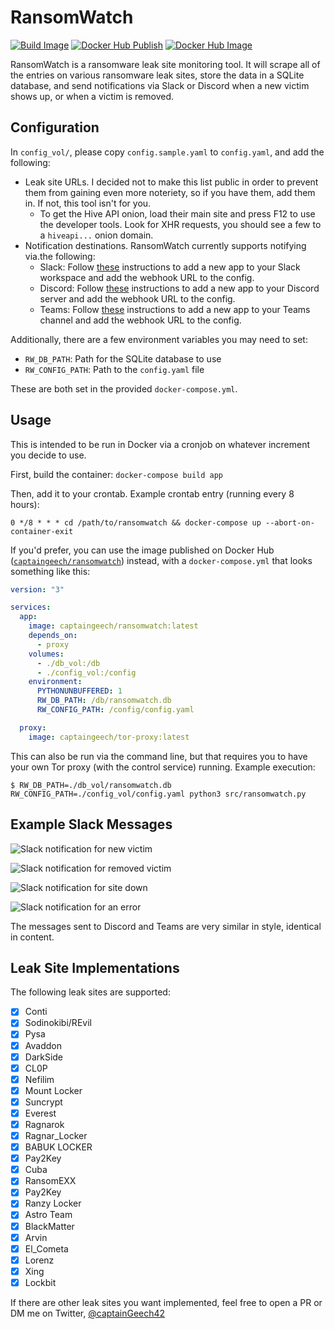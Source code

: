 # RansomWatch

[![Build Image](https://github.com/captainGeech42/ransomwatch/workflows/Build%20Image/badge.svg)](https://github.com/captainGeech42/ransomwatch/actions?query=workflow%3A%22Build+Image%22) [![Docker Hub Publish](https://github.com/captainGeech42/ransomwatch/workflows/Docker%20Hub%20Publish/badge.svg)](https://github.com/captainGeech42/ransomwatch/actions?query=workflow%3A%22Docker+Hub+Publish%22) [![Docker Hub Image](https://img.shields.io/docker/v/captaingeech/ransomwatch?color=blue)](https://hub.docker.com/repository/docker/captaingeech/ransomwatch/general)

RansomWatch is a ransomware leak site monitoring tool. It will scrape all of the entries on various ransomware leak sites, store the data in a SQLite database, and send notifications via Slack or Discord when a new victim shows up, or when a victim is removed.

## Configuration

In `config_vol/`, please copy `config.sample.yaml` to `config.yaml`, and add the following:

* Leak site URLs. I decided not to make this list public in order to prevent them from gaining even more noteriety, so if you have them, add them in. If not, this tool isn't for you.
  * To get the Hive API onion, load their main site and press F12 to use the developer tools. Look for XHR requests, you should see a few to a `hiveapi...` onion domain.
* Notification destinations. RansomWatch currently supports notifying via.the following:
  * Slack: Follow [these](https://api.slack.com/messaging/webhooks) instructions to add a new app to your Slack workspace and add the webhook URL to the config.
  * Discord: Follow [these](https://support.discord.com/hc/en-us/articles/228383668-Intro-to-Webhooks) instructions to add a new app to your Discord server and add the webhook URL to the config.
  * Teams: Follow [these](https://docs.microsoft.com/ja-jp/microsoftteams/platform/webhooks-and-connectors/how-to/add-incoming-webhook) instructions to add a new app to your Teams channel and add the webhook URL to the config.

Additionally, there are a few environment variables you may need to set:

* `RW_DB_PATH`: Path for the SQLite database to use
* `RW_CONFIG_PATH`: Path to the `config.yaml` file

These are both set in the provided `docker-compose.yml`.

## Usage

This is intended to be run in Docker via a cronjob on whatever increment you decide to use.

First, build the container: `docker-compose build app`

Then, add it to your crontab. Example crontab entry (running every 8 hours):

```
0 */8 * * * cd /path/to/ransomwatch && docker-compose up --abort-on-container-exit
```

If you'd prefer, you can use the image published on Docker Hub ([`captaingeech/ransomwatch`](https://hub.docker.com/repository/docker/captaingeech/ransomwatch/general)) instead, with a `docker-compose.yml` that looks something like this:

```yml
version: "3"

services:
  app:
    image: captaingeech/ransomwatch:latest
    depends_on:
      - proxy
    volumes:
      - ./db_vol:/db
      - ./config_vol:/config
    environment:
      PYTHONUNBUFFERED: 1
      RW_DB_PATH: /db/ransomwatch.db
      RW_CONFIG_PATH: /config/config.yaml

  proxy:
    image: captaingeech/tor-proxy:latest
```

This can also be run via the command line, but that requires you to have your own Tor proxy (with the control service) running. Example execution:

```
$ RW_DB_PATH=./db_vol/ransomwatch.db RW_CONFIG_PATH=./config_vol/config.yaml python3 src/ransomwatch.py
```

## Example Slack Messages

![Slack notification for new victim](/img/slack_example_new_victim.png)

![Slack notification for removed victim](/img/slack_example_removed_victim.png)

![Slack notification for site down](/img/slack_example_site_down.png)

![Slack notification for an error](/img/slack_example_error.png)

The messages sent to Discord and Teams are very similar in style, identical in content.

## Leak Site Implementations

The following leak sites are supported:

- [x] Conti
- [X] Sodinokibi/REvil
- [X] Pysa
- [X] Avaddon
- [X] DarkSide
- [X] CL0P
- [X] Nefilim
- [X] Mount Locker
- [X] Suncrypt
- [x] Everest
- [X] Ragnarok
- [X] Ragnar_Locker
- [X] BABUK LOCKER
- [X] Pay2Key
- [X] Cuba
- [X] RansomEXX
- [X] Pay2Key
- [X] Ranzy Locker
- [X] Astro Team
- [X] BlackMatter
- [X] Arvin
- [X] El_Cometa
- [X] Lorenz
- [X] Xing
- [X] Lockbit

If there are other leak sites you want implemented, feel free to open a PR or DM me on Twitter, [@captainGeech42](https://twitter.com/captainGeech42)
